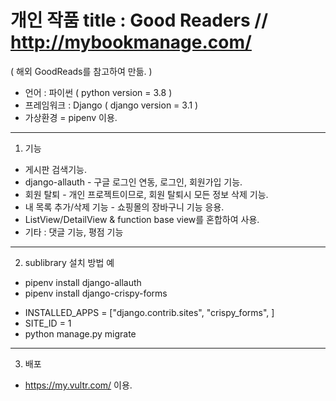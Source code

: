 
# 개인 작품 title : Good Readers // http://mybookmanage.com/ 
( 해외 GoodReads를 참고하여 만듦. )

* 언어 : 파이썬 ( python version = 3.8 )
* 프레임워크 : Django ( django version = 3.1 )
* 가상환경 = pipenv 이용.

-----------------------------------------------------------------

1. 기능
* 게시판 검색기능.
* django-allauth - 구글 로그인 연동, 로그인, 회원가입 기능.
* 회원 탈퇴 - 개인 프로젝트이므로, 회원 탈퇴시 모든 정보 삭제 기능.
* 내 목록 추가/삭제 기능 - 쇼핑몰의 장바구니 기능 응용.
* ListView/DetailView & function base view를 혼합하여 사용.
* 기타 : 댓글 기능, 평점 기능
-------------------------------------------------------------------
 
2. sublibrary 설치 방법 예
* pipenv install django-allauth 
* pipenv install django-crispy-forms
+ INSTALLED_APPS = ["django.contrib.sites",
    "crispy_forms", ] 
+ SITE_ID = 1
+ python manage.py migrate
 
--------------------------------------------------------------------

3. 배포 
* https://my.vultr.com/ 이용.
  
      
 
 
